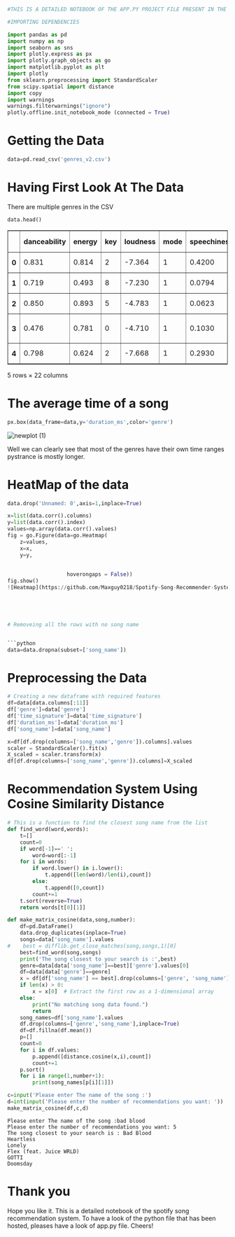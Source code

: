 ```python
#THIS IS A DETAILED NOTEBOOK OF THE APP.PY PROJECT FILE PRESENT IN THE SAME REPOSITORY
```


```python
#IMPORTING DEPENDENCIES
```


```python
import pandas as pd
import numpy as np
import seaborn as sns
import plotly.express as px
import plotly.graph_objects as go
import matplotlib.pyplot as plt
import plotly
from sklearn.preprocessing import StandardScaler
from scipy.spatial import distance
import copy
import warnings
warnings.filterwarnings("ignore")
plotly.offline.init_notebook_mode (connected = True)
```


<script type="text/javascript">
window.PlotlyConfig = {MathJaxConfig: 'local'};
if (window.MathJax && window.MathJax.Hub && window.MathJax.Hub.Config) {window.MathJax.Hub.Config({SVG: {font: "STIX-Web"}});}
if (typeof require !== 'undefined') {
require.undef("plotly");
requirejs.config({
    paths: {
        'plotly': ['https://cdn.plot.ly/plotly-2.12.1.min']
    }
});
require(['plotly'], function(Plotly) {
    window._Plotly = Plotly;
});
}
</script>



# Getting the Data


```python
data=pd.read_csv('genres_v2.csv')
```

# Having First Look At The Data

There are multiple genres in the CSV


```python
data.head()
```




<div>
<style scoped>
    .dataframe tbody tr th:only-of-type {
        vertical-align: middle;
    }

    .dataframe tbody tr th {
        vertical-align: top;
    }

    .dataframe thead th {
        text-align: right;
    }
</style>
<table border="1" class="dataframe">
  <thead>
    <tr style="text-align: right;">
      <th></th>
      <th>danceability</th>
      <th>energy</th>
      <th>key</th>
      <th>loudness</th>
      <th>mode</th>
      <th>speechiness</th>
      <th>acousticness</th>
      <th>instrumentalness</th>
      <th>liveness</th>
      <th>valence</th>
      <th>...</th>
      <th>id</th>
      <th>uri</th>
      <th>track_href</th>
      <th>analysis_url</th>
      <th>duration_ms</th>
      <th>time_signature</th>
      <th>genre</th>
      <th>song_name</th>
      <th>Unnamed: 0</th>
      <th>title</th>
    </tr>
  </thead>
  <tbody>
    <tr>
      <th>0</th>
      <td>0.831</td>
      <td>0.814</td>
      <td>2</td>
      <td>-7.364</td>
      <td>1</td>
      <td>0.4200</td>
      <td>0.0598</td>
      <td>0.013400</td>
      <td>0.0556</td>
      <td>0.3890</td>
      <td>...</td>
      <td>2Vc6NJ9PW9gD9q343XFRKx</td>
      <td>spotify:track:2Vc6NJ9PW9gD9q343XFRKx</td>
      <td>https://api.spotify.com/v1/tracks/2Vc6NJ9PW9gD...</td>
      <td>https://api.spotify.com/v1/audio-analysis/2Vc6...</td>
      <td>124539</td>
      <td>4</td>
      <td>Dark Trap</td>
      <td>Mercury: Retrograde</td>
      <td>NaN</td>
      <td>NaN</td>
    </tr>
    <tr>
      <th>1</th>
      <td>0.719</td>
      <td>0.493</td>
      <td>8</td>
      <td>-7.230</td>
      <td>1</td>
      <td>0.0794</td>
      <td>0.4010</td>
      <td>0.000000</td>
      <td>0.1180</td>
      <td>0.1240</td>
      <td>...</td>
      <td>7pgJBLVz5VmnL7uGHmRj6p</td>
      <td>spotify:track:7pgJBLVz5VmnL7uGHmRj6p</td>
      <td>https://api.spotify.com/v1/tracks/7pgJBLVz5Vmn...</td>
      <td>https://api.spotify.com/v1/audio-analysis/7pgJ...</td>
      <td>224427</td>
      <td>4</td>
      <td>Dark Trap</td>
      <td>Pathology</td>
      <td>NaN</td>
      <td>NaN</td>
    </tr>
    <tr>
      <th>2</th>
      <td>0.850</td>
      <td>0.893</td>
      <td>5</td>
      <td>-4.783</td>
      <td>1</td>
      <td>0.0623</td>
      <td>0.0138</td>
      <td>0.000004</td>
      <td>0.3720</td>
      <td>0.0391</td>
      <td>...</td>
      <td>0vSWgAlfpye0WCGeNmuNhy</td>
      <td>spotify:track:0vSWgAlfpye0WCGeNmuNhy</td>
      <td>https://api.spotify.com/v1/tracks/0vSWgAlfpye0...</td>
      <td>https://api.spotify.com/v1/audio-analysis/0vSW...</td>
      <td>98821</td>
      <td>4</td>
      <td>Dark Trap</td>
      <td>Symbiote</td>
      <td>NaN</td>
      <td>NaN</td>
    </tr>
    <tr>
      <th>3</th>
      <td>0.476</td>
      <td>0.781</td>
      <td>0</td>
      <td>-4.710</td>
      <td>1</td>
      <td>0.1030</td>
      <td>0.0237</td>
      <td>0.000000</td>
      <td>0.1140</td>
      <td>0.1750</td>
      <td>...</td>
      <td>0VSXnJqQkwuH2ei1nOQ1nu</td>
      <td>spotify:track:0VSXnJqQkwuH2ei1nOQ1nu</td>
      <td>https://api.spotify.com/v1/tracks/0VSXnJqQkwuH...</td>
      <td>https://api.spotify.com/v1/audio-analysis/0VSX...</td>
      <td>123661</td>
      <td>3</td>
      <td>Dark Trap</td>
      <td>ProductOfDrugs (Prod. The Virus and Antidote)</td>
      <td>NaN</td>
      <td>NaN</td>
    </tr>
    <tr>
      <th>4</th>
      <td>0.798</td>
      <td>0.624</td>
      <td>2</td>
      <td>-7.668</td>
      <td>1</td>
      <td>0.2930</td>
      <td>0.2170</td>
      <td>0.000000</td>
      <td>0.1660</td>
      <td>0.5910</td>
      <td>...</td>
      <td>4jCeguq9rMTlbMmPHuO7S3</td>
      <td>spotify:track:4jCeguq9rMTlbMmPHuO7S3</td>
      <td>https://api.spotify.com/v1/tracks/4jCeguq9rMTl...</td>
      <td>https://api.spotify.com/v1/audio-analysis/4jCe...</td>
      <td>123298</td>
      <td>4</td>
      <td>Dark Trap</td>
      <td>Venom</td>
      <td>NaN</td>
      <td>NaN</td>
    </tr>
  </tbody>
</table>
<p>5 rows × 22 columns</p>
</div>



# The average time of a song


```python
px.box(data_frame=data,y='duration_ms',color='genre')
```


![newplot (1)](https://github.com/Maxguy0218/Spotify-Song-Recommender-System/assets/118455375/63c1c14a-02d4-4c69-a98b-ef67f2057971)


Well we can clearly see that most of the genres have their own time ranges pystrance is mostly longer.

# HeatMap of the data


```python
data.drop('Unnamed: 0',axis=1,inplace=True)
```


```python
x=list(data.corr().columns)
y=list(data.corr().index)
values=np.array(data.corr().values)
fig = go.Figure(data=go.Heatmap(
    z=values,
    x=x,
    y=y,
                   
    
                   hoverongaps = False))
fig.show()
![Heatmap](https://github.com/Maxguy0218/Spotify-Song-Recommender-System/assets/118455375/82902b1b-d468-4720-9911-c7fbef3dcdb3)





# Removeing all the rows with no song name


```python
data=data.dropna(subset=['song_name'])
```

# Preprocessing the Data


```python
# Creating a new dataframe with required features
df=data[data.columns[:11]]
df['genre']=data['genre']
df['time_signature']=data['time_signature']
df['duration_ms']=data['duration_ms']
df['song_name']=data['song_name']
```


```python
x=df[df.drop(columns=['song_name','genre']).columns].values
scaler = StandardScaler().fit(x)
X_scaled = scaler.transform(x)
df[df.drop(columns=['song_name','genre']).columns]=X_scaled
```

# Recommendation System Using Cosine Similarity Distance


```python
# This is a function to find the closest song name from the list
def find_word(word,words):
    t=[]
    count=0
    if word[-1]==' ':
        word=word[:-1]
    for i in words:
        if word.lower() in i.lower():
            t.append([len(word)/len(i),count])
        else:
            t.append([0,count])
        count+=1
    t.sort(reverse=True)
    return words[t[0][1]]
```


```python
def make_matrix_cosine(data,song,number):
    df=pd.DataFrame()
    data.drop_duplicates(inplace=True)
    songs=data['song_name'].values
#    best = difflib.get_close_matches(song,songs,1)[0]
    best=find_word(song,songs)
    print('The song closest to your search is :',best)
    genre=data[data['song_name']==best]['genre'].values[0]
    df=data[data['genre']==genre]
    x = df[df['song_name'] == best].drop(columns=['genre', 'song_name']).values
    if len(x) > 0:
        x = x[0]  # Extract the first row as a 1-dimensional array
    else:
        print("No matching song data found.")
        return
    song_names=df['song_name'].values
    df.drop(columns=['genre','song_name'],inplace=True)
    df=df.fillna(df.mean())
    p=[]
    count=0
    for i in df.values:
        p.append([distance.cosine(x,i),count])
        count+=1
    p.sort()
    for i in range(1,number+1):
        print(song_names[p[i][1]])
```


```python
c=input('Please enter The name of the song :')
d=int(input('Please enter the number of recommendations you want: '))
make_matrix_cosine(df,c,d)
```

    Please enter The name of the song :bad blood
    Please enter the number of recommendations you want: 5
    The song closest to your search is : Bad Blood
    Heartless
    Lonely
    Flex (feat. Juice WRLD)
    GOTTI
    Doomsday
    

# Thank you

Hope you like it.
This is a detailed notebook of the spotify song recommendation system.
To have a look of the python file that has been hosted, pleases have a look of app.py file.
Cheers!


```python

```
